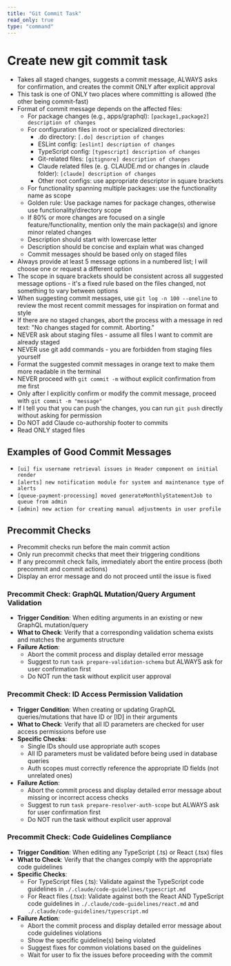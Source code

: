 ```yaml
---
title: "Git Commit Task"
read_only: true
type: "command"
---
```


# Create new git commit task

- Takes all staged changes, suggests a commit message, ALWAYS asks for confirmation, and creates the commit ONLY after explicit approval
- This task is one of ONLY two places where committing is allowed (the other being commit-fast)
- Format of commit message depends on the affected files:
  - For package changes (e.g., apps/graphql): `[package1,package2] description of changes`
  - For configuration files in root or specialized directories:
    - .do directory: `[.do] description of changes`
    - ESLint config: `[eslint] description of changes`
    - TypeScript config: `[typescript] description of changes`
    - Git-related files: `[gitignore] description of changes`
    - Claude related files (e. g. CLAUDE.md or changes in .claude folder): `[claude] description of changes`
    - Other root configs: use appropriate descriptor in square brackets
  - For functionality spanning multiple packages: use the functionality name as scope
  - Golden rule: Use package names for package changes, otherwise use functionality/directory scope
  - If 80% or more changes are focused on a single feature/functionality, mention only the main package(s) and ignore minor related changes
  - Description should start with lowercase letter
  - Description should be concise and explain what was changed
  - Commit messages should be based only on staged files
- Always provide at least 5 message options in a numbered list; I will choose one or request a different option
- The scope in square brackets should be consistent across all suggested message options - it's a fixed rule based on the files changed, not something to vary between options
- When suggesting commit messages, use `git log -n 100 --oneline` to review the most recent commit messages for inspiration on format and style
- If there are no staged changes, abort the process with a message in red text: "No changes staged for commit. Aborting."
- NEVER ask about staging files - assume all files I want to commit are already staged
- NEVER use git add commands - you are forbidden from staging files yourself
- Format the suggested commit messages in orange text to make them more readable in the terminal
- NEVER proceed with `git commit -m` without explicit confirmation from me first
- Only after I explicitly confirm or modify the commit message, proceed with `git commit -m "message"`
- If I tell you that you can push the changes, you can run `git push` directly without asking for permission
- Do NOT add Claude co-authorship footer to commits
- Read ONLY staged files

## Examples of Good Commit Messages

- `[ui] fix username retrieval issues in Header component on initial render`
- `[alerts] new notification module for system and maintenance type of alerts`
- `[queue-payment-processing] moved generateMonthlyStatementJob to queue from admin`
- `[admin] new action for creating manual adjustments in user profile`

## Precommit Checks

- Precommit checks run before the main commit action
- Only run precommit checks that meet their triggering conditions
- If any precommit check fails, immediately abort the entire process (both precommit and commit actions)
- Display an error message and do not proceed until the issue is fixed

### Precommit Check: GraphQL Mutation/Query Argument Validation

- **Trigger Condition**: When editing arguments in an existing or new GraphQL mutation/query
- **What to Check**: Verify that a corresponding validation schema exists and matches the arguments structure
- **Failure Action**:
  - Abort the commit process and display detailed error message
  - Suggest to run `task prepare-validation-schema` but ALWAYS ask for user confirmation first
  - Do NOT run the task without explicit user approval

### Precommit Check: ID Access Permission Validation

- **Trigger Condition**: When creating or updating GraphQL queries/mutations that have ID or [ID] in their arguments
- **What to Check**: Verify that all ID parameters are checked for user access permissions before use
- **Specific Checks**:
  - Single IDs should use appropriate auth scopes
  - All ID parameters must be validated before being used in database queries
  - Auth scopes must correctly reference the appropriate ID fields (not unrelated ones)
- **Failure Action**:
  - Abort the commit process and display detailed error message about missing or incorrect access checks
  - Suggest to run `task prepare-resolver-auth-scope` but ALWAYS ask for user confirmation first
  - Do NOT run the task without explicit user approval

### Precommit Check: Code Guidelines Compliance

- **Trigger Condition**: When editing any TypeScript (.ts) or React (.tsx) files
- **What to Check**: Verify that the changes comply with the appropriate code guidelines
- **Specific Checks**:
  - For TypeScript files (.ts): Validate against the TypeScript code guidelines in `./.claude/code-guidelines/typescript.md`
  - For React files (.tsx): Validate against both the React AND TypeScript code guidelines in `./.claude/code-guidelines/react.md` and `./.claude/code-guidelines/typescript.md`
- **Failure Action**:
  - Abort the commit process and display detailed error message about code guidelines violations
  - Show the specific guideline(s) being violated
  - Suggest fixes for common violations based on the guidelines
  - Wait for user to fix the issues before proceeding with the commit

